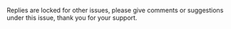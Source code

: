Replies are locked for other issues, please give comments or suggestions under this issue, thank you for your support.
